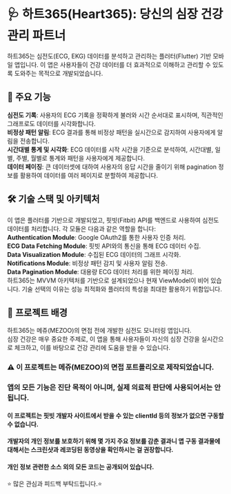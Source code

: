 # 🩺 하트365(Heart365): 당신의 심장 건강 관리 파트너<br>
하트365는 심전도(ECG, EKG) 데이터를 분석하고 관리하는 플러터(Flutter) 기반 모바일 앱입니다. 이 앱은 사용자들이 건강 데이터를 더 효과적으로 이해하고 관리할 수 있도록 도와주는 목적으로 개발되었습니다.<br>
## 🌟 주요 기능
**심전도 기록**: 사용자의 ECG 기록을 정확하게 불러와 시간 순서대로 표시하며, 직관적인 그래프로도 데이터를 시각화합니다.<br>
**비정상 패턴 알림**: ECG 결과를 통해 비정상 패턴을 실시간으로 감지하여 사용자에게 알림을 전송합니다.<br>
**시간대별 통계 및 시각화**: ECG 데이터를 시작 시간을 기준으로 분석하여, 시간대별, 일별, 주별, 월별로 통계와 패턴을 사용자에게 제공합니다.<br>
**데이터 페이징**: 큰 데이터셋에 대하여 사용자의 응답 시간을 줄이기 위해 pagination 정보를 활용하여 데이터를 여러 페이지로 분할하여 제공합니다.<br>
## 🛠 기술 스택 및 아키텍처
이 앱은 플러터를 기반으로 개발되었고, 핏빗(Fitbit) API를 백엔드로 사용하여 심전도 데이터를 처리합니다. 각 모듈은 다음과 같은 역할을 합니다:<br>
**Authentication Module**: Google OAuth2를 통한 사용자 인증 처리.<br>
**ECG Data Fetching Module**: 핏빗 API와의 통신을 통해 ECG 데이터 수집.<br>
**Data Visualization Module**: 수집된 ECG 데이터의 그래프 시각화.<br>
**Notifications Module**: 비정상 패턴 감지 및 사용자 알림 전송.<br>
**Data Pagination Module**: 대용량 ECG 데이터 처리를 위한 페이징 처리.<br>
하트365는 MVVM 아키텍처를 기반으로 설계되었으나 현재 ViewModel이 비어 있습니다. 기술 선택의 이유는 성능 최적화와 플러터의 특성을 최대한 활용하기 위함입니다.<br>
## 💼 프로젝트 배경
하트365는 메쥬(MEZOO)의 면접 전에 개발한 심전도 모니터링 앱입니다.<br> 
심장 건강은 매우 중요한 주제로, 이 앱을 통해 사용자들이 자신의 심장 건강을 실시간으로 체크하고, 이를 바탕으로 건강 관리에 도움을 받을 수 있습니다.<br>
### ⚠️ 이 프로젝트는 메쥬(MEZOO)의 면접 포트폴리오로 제작되었습니다.
### 앱의 모든 기능은 진단 목적이 아니며, 실제 의료적 판단에 사용되어서는 안됩니다.<br>
#### 이 프로젝트는 핏빗 개발자 사이트에서 받을 수 있는 clientId 등의 정보가 없으면 구동할 수 없습니다.
#### 개발자의 개인 정보를 보호하기 위해 몇 가지 주요 정보를 감춘 결과니 앱 구동 결과물에 대해서는 스크린샷과 레코딩된 동영상을 확인하시는 걸 권장합니다.
#### 개인 정보 관련한 소스 외의 모든 코드는 공개되어 있습니다.<br>
⭐️ 많은 관심과 피드백 부탁드립니다.⭐️<br>
